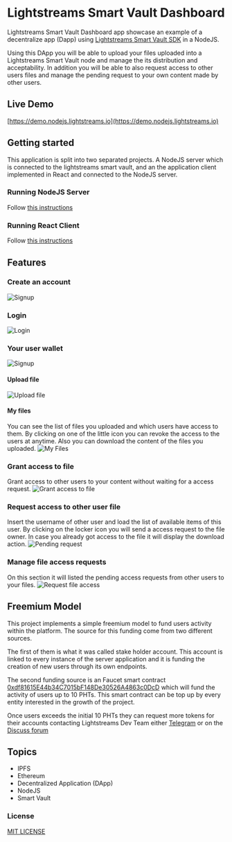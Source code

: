 # Lightstreams Smart Vault Dashboard

Lightstreams Smart Vault Dashboard app showcase an example of a decentralize app (Dapp)
using [Lightstreams Smart Vault SDK](https://docs.lightstreams.network/getting-started/quick-start/)
in a NodeJS.

Using this DApp you will be able to upload your files uploaded into a Lightstreams Smart Vault
node and manage the its distribution and acceptability. In addition you will be able
to also request access to other users files and manage the pending request to your own content made by
other users.

## Live Demo

[https://demo.nodejs.lightstreams.io](https://demo.nodejs.lightstreams.io)

## Getting started
This application is split into two separated projects. A NodeJS server
which is connected to the lightstreams smart vault, and an the application client
implemented in React and connected to the NodeJS server.

### Running NodeJS Server
Follow [this instructions](/server/README.md)

### Running React Client
Follow [this instructions](/app/README.md)

## Features

### Create an account

![Signup](/assets/signup.png?raw=true)

### Login

![Login](/assets/login.png?raw=true)

### Your user wallet

![Signup](/assets/wallet.png?raw=true)

#### Upload file

![Upload file](/assets/upload_file.png?raw=true)

#### My files

You can see the list of files you uploaded and which users have access to them. By clicking
on one of the little icon you can revoke the access to the users at anytime.
Also you can download the content of the files you uploaded.
![My Files](/assets/my_files.png?raw=true)

### Grant access to file

Grant access to other users to your content without waiting for a access request.
![Grant access to file](/assets/grant_access.png?raw=true)


### Request access to other user file

Insert the username of other user and load the list of available items of this user.
By clicking on the locker icon you will send a access request to the file owner. In case
you already got access to the file it will display the download action.
![Pending request](/assets/pending_requests.png?raw=true)

### Manage file access requests

On this section it will listed the pending access requests from other users to your files.
![Request file access](/assets/request_file_access.png?raw=true)


## Freemium Model

This project implements a simple freemium model to fund users activity within the
platform. The source for this funding come from two different sources.

The first of them is what it was called stake holder account. This account
 is linked to every instance of the server application and it is funding the creation
 of new users through its own endpoints.

 The second funding source is an Faucet smart contract [0xdf81615E44b34C7015bF148De30526A4863c0DcD](https://explorer.sirius.lightstreams.io/addr/0xdf81615e44b34c7015bf148de30526a4863c0dcd) which will fund
 the activity of users up to 10 PHTs. This smart contract can be top up by every entity
 interested in the growth of the project.

Once users exceeds the initial 10 PHTs they can request more tokens for their accounts contacting Lightstreams Dev Team
either [Telegram](https://t.me/LightstreamsDevelopers) or on the [Discuss forum](https://discuss.lightstreams.network/c/dev)


## Topics
- IPFS
- Ethereum
- Decentralized Application (DApp)
- NodeJS
- Smart Vault

### License
[MIT LICENSE](/LICENSE)
